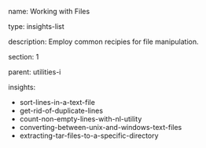 name: Working with Files

type: insights-list

description: Employ common recipies for file manipulation.

section: 1

parent: utilities-i

insights:
  - sort-lines-in-a-text-file
  - get-rid-of-duplicate-lines
  - count-non-empty-lines-with-nl-utility
  - converting-between-unix-and-windows-text-files
  - extracting-tar-files-to-a-specific-directory
